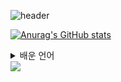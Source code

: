 ![header](https://capsule-render.vercel.app/api?type=waving&color=BDBDC8&height=200&text=Jayoung%20Park&fontAlign=50&fontAlignY=20&fontSize=40&desc=/*Game%20Developer*/&descAlignY=45&descAlign=50&theme=radical=FFFFF)

[![Anurag's GitHub stats](https://github-readme-stats.vercel.app/api?username=parkjay0709&hide=contribs,prs&show,icons=true&theme=graywhite)](https://github.com/anuraghazra/github-readme-stats)

<details>
<summary>
  배운 언어
</summary>
  <br>
  
![cs](https://img.shields.io/badge/C%23-239120?style=for-the-badge&logo=c-sharp&logoColor=white)
![py](https://img.shields.io/badge/Python-3776AB?style=for-the-badge&logo=python&logoColor=white)

</details>

<img src="https://capsule-render.vercel.app/api?type=waving&color=BDBDC8&height=150&section=footer" />

